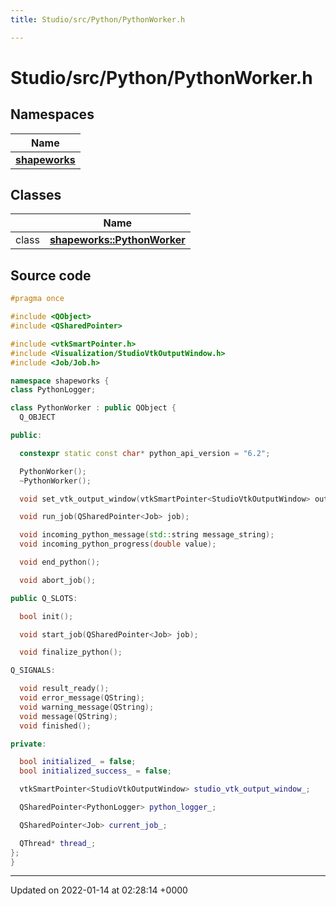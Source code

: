 ```yaml
---
title: Studio/src/Python/PythonWorker.h

---
```


# Studio/src/Python/PythonWorker.h



## Namespaces

| Name           |
| -------------- |
| **[shapeworks](../Namespaces/namespaceshapeworks.md)**  |

## Classes

|                | Name           |
| -------------- | -------------- |
| class | **[shapeworks::PythonWorker](../Classes/classshapeworks_1_1PythonWorker.md)**  |




## Source code

```cpp
#pragma once

#include <QObject>
#include <QSharedPointer>

#include <vtkSmartPointer.h>
#include <Visualization/StudioVtkOutputWindow.h>
#include <Job/Job.h>

namespace shapeworks {
class PythonLogger;

class PythonWorker : public QObject {
  Q_OBJECT

public:

  constexpr static const char* python_api_version = "6.2";

  PythonWorker();
  ~PythonWorker();

  void set_vtk_output_window(vtkSmartPointer<StudioVtkOutputWindow> output_window);

  void run_job(QSharedPointer<Job> job);

  void incoming_python_message(std::string message_string);
  void incoming_python_progress(double value);

  void end_python();

  void abort_job();

public Q_SLOTS:

  bool init();

  void start_job(QSharedPointer<Job> job);

  void finalize_python();

Q_SIGNALS:

  void result_ready();
  void error_message(QString);
  void warning_message(QString);
  void message(QString);
  void finished();

private:

  bool initialized_ = false;
  bool initialized_success_ = false;

  vtkSmartPointer<StudioVtkOutputWindow> studio_vtk_output_window_;

  QSharedPointer<PythonLogger> python_logger_;

  QSharedPointer<Job> current_job_;

  QThread* thread_;
};
}
```


-------------------------------

Updated on 2022-01-14 at 02:28:14 +0000
